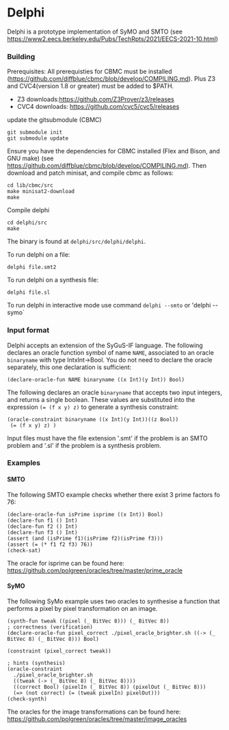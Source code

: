 # Delphi

Delphi is a prototype implementation of SyMO and SMTO (see https://www2.eecs.berkeley.edu/Pubs/TechRpts/2021/EECS-2021-10.html)

### Building
Prerequisites: All prerequisties for CBMC must be installed (https://github.com/diffblue/cbmc/blob/develop/COMPILING.md). Plus Z3 and CVC4(version 1.8 or greater) must be added to $PATH.  
- Z3 downloads:https://github.com/Z3Prover/z3/releases
- CVC4 downloads: https://github.com/cvc5/cvc5/releases

update the gitsubmodule (CBMC)
~~~
git submodule init
git submodule update
~~~
Ensure you have the dependencies for CBMC installed (Flex and Bison, and GNU make) (see https://github.com/diffblue/cbmc/blob/develop/COMPILING.md). Then 
download and patch minisat, and compile cbmc as follows:
~~~
cd lib/cbmc/src
make minisat2-download
make
~~~
Compile delphi
~~~
cd delphi/src
make
~~~

The binary is found at `delphi/src/delphi/delphi`. 

To run delphi on a file:
~~~
delphi file.smt2
~~~
To run delphi on a synthesis file:
~~~
delphi file.sl
~~~
To run delphi in interactive mode use command `delphi --smto` or 'delphi --symo`

### Input format

Delphi accepts an extension of the SyGuS-IF language. The following declares an oracle function symbol of name `NAME`, associated to an oracle `binaryname` with type IntxInt->Bool. You do not need to declare the oracle separately, this one declaration is sufficient: 
~~~
(declare-oracle-fun NAME binaryname ((x Int)(y Int)) Bool)
~~~
The following declares an oracle `binaryname` that accepts two input integers, and returns a single boolean. These values are substituted into the expression `(= (f x y) z)` to generate a synthesis constraint:
~~~
(oracle-constraint binaryname ((x Int)(y Int))((z Bool))
 (= (f x y) z) )
~~~

Input files must have the file extension '.smt' if the problem is an SMTO problem and '.sl' if the problem is a synthesis problem. 

### Examples
#### SMTO
The following SMTO example checks whether there exist 3 prime factors fo 76:
~~~
(declare-oracle-fun isPrime isprime ((x Int)) Bool)
(declare-fun f1 () Int)
(declare-fun f2 () Int)
(declare-fun f3 () Int)
(assert (and (isPrime f1)(isPrime f2)(isPrime f3)))
(assert (= (* f1 f2 f3) 76))
(check-sat) 
~~~
The oracle for isprime can be found here: https://github.com/polgreen/oracles/tree/master/prime_oracle

#### SyMO
The following SyMo example uses two oracles to synthesise a function that performs a pixel by pixel transformation on an image.  
~~~
(synth-fun tweak ((pixel (_ BitVec 8))) (_ BitVec 8))
; correctness (verification)
(declare-oracle-fun pixel_correct ./pixel_oracle_brighter.sh ((-> (_ BitVec 8) (_ BitVec 8))) Bool)

(constraint (pixel_correct tweak))

; hints (synthesis)
(oracle-constraint
  ./pixel_oracle_brighter.sh
  ((tweak (-> (_ BitVec 8) (_ BitVec 8))))
  ((correct Bool) (pixelIn (_ BitVec 8)) (pixelOut (_ BitVec 8)))
  (=> (not correct) (= (tweak pixelIn) pixelOut)))
(check-synth)
~~~
The oracles for the image transformations can be found here: https://github.com/polgreen/oracles/tree/master/image_oracles

